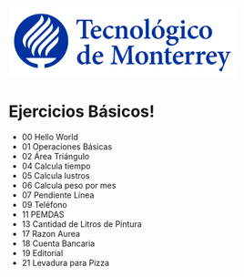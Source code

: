 ![Tec de Monterrey](images/logotecmty.png)
# Ejercicios Básicos!

- 00 Hello World
- 01 Operaciones Básicas
- 02 Área Triángulo
- 04 Calcula tiempo
- 05 Calcula lustros
- 06 Calcula peso por mes
- 07 Pendiente Línea
- 09 Teléfono
- 11 PEMDAS
- 13 Cantidad de Litros de Pintura
- 17 Razon Aurea
- 18 Cuenta Bancaria
- 19 Editorial
- 21 Levadura para Pizza
